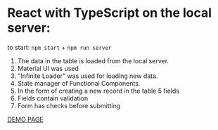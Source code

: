 # React with TypeScript on the local server:

to start:
`npm start` + `npm run server`

1. The data in the table is loaded from the local server.
2. Material UI was used
3. "Infinite Loader" was used for loading new data.
4. State manager of Functional Components.
5. In the form of creating a new record in the table 5 fields
6. Fields contain validation
7. Form has checks before submitting

[DEMO PAGE](https://pavlomarkov.github.io/darly_solutions_react/)
